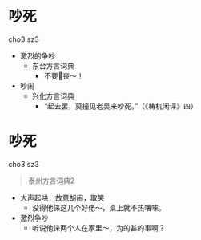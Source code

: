 # 吵死
cho3 sz3
+ 激烈的争吵
  * 东台方言词典
    - 不要𠵹丧～！
+ 吵闹
  * 兴化方言词典
    - “起去罢，莫撞见老吴来吵死。”（《梼杌闲评》四）

# 吵死
cho3 sz3
> 泰州方言词典2
- 大声起哄，故意胡闹，取笑
  - 没得他俫这几个好佬～，桌上就不热嘈唻。
- 激烈争吵
  - 听说他俫两个人在家里～，为的甚的事啊？
